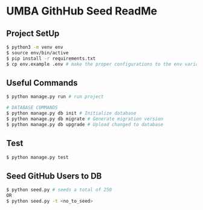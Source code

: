 # UMBA GithHub Seed ReadMe

## Project SetUp
```sh
$ python3 -m venv env
$ source env/bin/active
$ pip install -r requirements.txt
$ cp env.example .env # make the proper configurations to the env variables
```
## Useful Commands
``` sh
$ python manage.py run # run project

# DATABASE COMMANDS
$ python manage.py db init # Initialize database
$ python manage.py db migrate # Generate migration version
$ python manage.py db upgrade # Upload changed to database
```

## Test
```sh
$ python manage.py test
```

## Seed GitHub Users to DB
```sh
$ python seed.py # seeds a total of 250
OR
$ python seed.py -t <no_to_seed>

```


